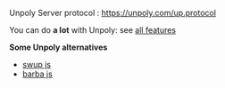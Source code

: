 
Unpoly Server protocol : https://unpoly.com/up.protocol

You can do **a lot** with Unpoly: see [all features](https://unpoly.com/)

**Some Unpoly alternatives**

 - [swup js](https://swup.js.org/plugins/fragment-plugin/)
 - [barba js](https://barba.js.org/)
